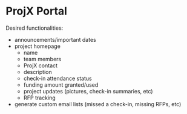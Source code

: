 # ProjX Portal

Desired functionalities:
- announcements/important dates
- project homepage
    - name
    - team members
    - ProjX contact
    - description
    - check-in attendance status
    - funding amount granted/used
    - project updates (pictures, check-in summaries, etc)
    - RFP tracking
- generate custom email lists (missed a check-in, missing RFPs, etc)
